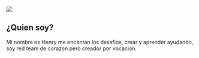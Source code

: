 ![](https://github.com/sularhen/sularhen/blob/main/BannerReadMe.gif)

## ¿Quien soy?
Mi nombre es Henry me encantan los desafios, crear y aprender ayudando, soy red team de corazon pero creador por vocacion.
